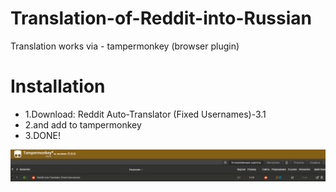 # Translation-of-Reddit-into-Russian
Translation works via - tampermonkey (browser plugin)

# Installation
- 1.Download: Reddit Auto-Translator (Fixed Usernames)-3.1
- 2.and add to tampermonkey
- 3.DONE!


![йоу](presentation/photo.jpg)
